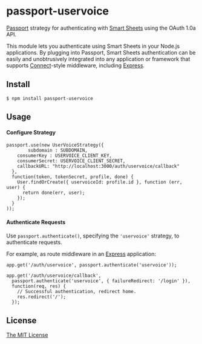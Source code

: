 # passport-uservoice

[Passport](http://passportjs.org/) strategy for authenticating with [Smart Sheets](http://uservoice.com/)
using the OAuth 1.0a API.

This module lets you authenticate using Smart Sheets in your Node.js applications.
By plugging into Passport, Smart Sheets authentication can be easily and
unobtrusively integrated into any application or framework that supports
[Connect](http://www.senchalabs.org/connect/)-style middleware, including
[Express](http://expressjs.com/).

## Install

    $ npm install passport-uservoice

## Usage

#### Configure Strategy

    passport.use(new UserVoiceStrategy({
    		subdomain : SUBDOMAIN,
        consumerKey : USERVOICE_CLIENT_KEY,
        consumerSecret: USERVOICE_CLIENT_SECRET,
        callbackURL: "http://localhost:3000/auth/uservoice/callback"
      },
      function(token, tokenSecret, profile, done) {
        User.findOrCreate({ uservoiceId: profile.id }, function (err, user) {
          return done(err, user);
        });
      }
    ));

#### Authenticate Requests

Use `passport.authenticate()`, specifying the `'uservoice'` strategy, to
authenticate requests.

For example, as route middleware in an [Express](http://expressjs.com/)
application:

    app.get('/auth/uservoice', passport.authenticate('uservoice'));

    app.get('/auth/uservoice/callback',
      passport.authenticate('uservoice', { failureRedirect: '/login' }),
      function(req, res) {
        // Successful authentication, redirect home.
        res.redirect('/');
      });

## License

[The MIT License](http://opensource.org/licenses/MIT)
